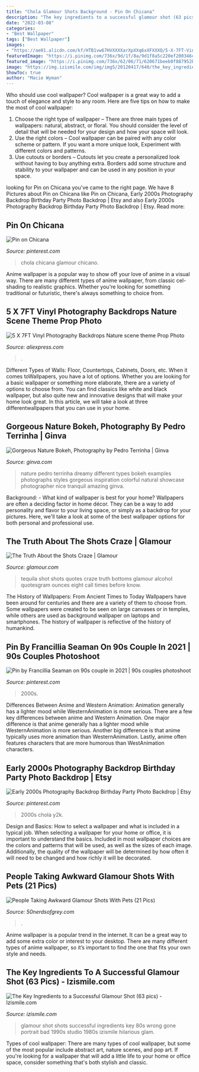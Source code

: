 ```yaml
---
title: "Chola Glamour Shots Background - Pin On Chicana"
description: "The key ingredients to a successful glamour shot (63 pics)"
date: "2022-03-08"
categories:
- "Best Wallpaper"
tags: ["Best Wallpaper"]
images:
- "https://ae01.alicdn.com/kf/HTB1vw67HVXXXXarXpXXq6xXFXXXQ/5-X-7FT-Vinyl-Photography-Backdrops-Nature-scene-theme-Prop-Photo-Studio-Background-ZR68.jpg"
featuredImage: "https://i.pinimg.com/736x/9d/1f/8a/9d1f8a5c220ef200346c24c0addf23e1.jpg"
featured_image: "https://i.pinimg.com/736x/62/06/71/620671beeb0f887952b19b5b65b16a62.jpg"
image: "https://img.izismile.com/img/img5/20120417/640/the_key_ingredients_to_a_successful_glamour_shot_640_high_49.jpg"
ShowToc: true
author: "Macie Wyman"
---
```



Who should use cool wallpaper?
Cool wallpaper is a great way to add a touch of elegance and style to any room. Here are five tips on how to make the most of cool wallpaper: 
1) Choose the right type of wallpaper – There are three main types of wallpapers: natural, abstract, or floral. You should consider the level of detail that will be needed for your design and how your space will look. 
2) Use the right colors – Cool wallpaper can be paired with any color scheme or pattern. If you want a more unique look, Experiment with different colors and patterns. 
3) Use cutouts or borders – Cutouts let you create a personalized look without having to buy anything extra. Borders add some structure and stability to your wallpaper and can be used in any position in your space.

	

		
looking for Pin on Chicana you've came to the right page. We have 8 Pictures about Pin on Chicana like Pin on Chicana, Early 2000s Photography Backdrop Birthday Party Photo Backdrop | Etsy and also Early 2000s Photography Backdrop Birthday Party Photo Backdrop | Etsy. Read more:
		
    
## Pin On Chicana

<img loading=lazy src="https://i.pinimg.com/736x/62/06/71/620671beeb0f887952b19b5b65b16a62.jpg" onerror="this.onerror=null;this.src='https://tse1.mm.bing.net/th?id=OIP.dwDw3NDffhiUuZKEhSsiIQHaFH&amp;pid=15.1';" alt="Pin on Chicana">

_Source: pinterest.com_

>chola chicana glamour chicano. 

	

Anime wallpaper is a popular way to show off your love of anime in a visual way. There are many different types of anime wallpaper, from classic cel-shading to realistic graphics. Whether you're looking for something traditional or futuristic, there's always something to choice from.

    
## 5 X 7FT Vinyl Photography Backdrops Nature Scene Theme Prop Photo

<img loading=lazy src="https://ae01.alicdn.com/kf/HTB1vw67HVXXXXarXpXXq6xXFXXXQ/5-X-7FT-Vinyl-Photography-Backdrops-Nature-scene-theme-Prop-Photo-Studio-Background-ZR68.jpg" onerror="this.onerror=null;this.src='https://tse2.mm.bing.net/th?id=OIP.6VMdbwjD26YjEBAcpWMeNwHaHa&amp;pid=15.1';" alt="5 X 7FT Vinyl Photography Backdrops Nature scene theme Prop Photo">

_Source: aliexpress.com_

>. 

	

Different Types of Walls: Floor, Countertops, Cabinets, Doors, etc.
When it comes toWallpapers, you have a lot of options. Whether you are looking for a basic wallpaper or something more elaborate, there are a variety of options to choose from. You can find classics like white and black wallpaper, but also quite new and innovative designs that will make your home look great. In this article, we will take a look at three differentwallpapers that you can use in your home.

    
## Gorgeous Nature Bokeh, Photography By Pedro Terrinha | Ginva

<img loading=lazy src="http://ginva.com/wp-content/uploads/2011/10/ginva_2014-05-13_22-37-53.jpg" onerror="this.onerror=null;this.src='https://tse1.mm.bing.net/th?id=OIP.St_JHP4EgsgC9kJxbCujJQHaHa&amp;pid=15.1';" alt="Gorgeous Nature Bokeh, Photography by Pedro Terrinha | Ginva">

_Source: ginva.com_

>nature pedro terrinha dreamy different types bokeh examples photographs styles gorgeous inspiration colorful natural showcase photographer nice tranquil amazing ginva. 

	

Background: - What kind of wallpaper is best for your home?
Wallpapers are often a deciding factor in home décor. They can be a way to add personality and flavor to your living space, or simply as a backdrop for your pictures. Here, we'll take a look at some of the best wallpaper options for both personal and professional use.

    
## The Truth About The Shots Craze | Glamour

<img loading=lazy src="https://media.glamour.com/photos/5695973716d0dc3747ec7d57/master/w_1280,c_limit/health-fitness-2011-06-0606-tequila_at.jpg" onerror="this.onerror=null;this.src='https://tse1.mm.bing.net/th?id=OIP.ZxcsWLiCJo0L8O3MwGY-7AAAAA&amp;pid=15.1';" alt="The Truth About the Shots Craze | Glamour">

_Source: glamour.com_

>tequila shot shots quotes craze truth bottoms glamour alcohol quotesgram ounces eight call times before know. 

	

The History of Wallpapers: From Ancient Times to Today
Wallpapers have been around for centuries and there are a variety of them to choose from. Some wallpapers were created to be seen on large canvases or in temples, while others are used as background wallpaper on laptops and smartphones. The history of wallpaper is reflective of the history of humankind.

    
## Pin By Francillia Seaman On 90s Couple In 2021 | 90s Couples Photoshoot

<img loading=lazy src="https://i.pinimg.com/736x/b5/03/3e/b5033e23326627b6969348e310d6a2f1.jpg" onerror="this.onerror=null;this.src='https://tse2.mm.bing.net/th?id=OIP.r-jJdx6V5u0zNJbu0m030wHaJ3&amp;pid=15.1';" alt="Pin by Francillia Seaman on 90s couple in 2021 | 90s couples photoshoot">

_Source: pinterest.com_

>2000s. 

	

Differences Between Anime and Western Animation: Animation generally has a lighter mood while WesternAnimation is more serious.
There are a few key differences between anime and Western Animation. One major difference is that anime generally has a lighter mood while WesternAnimation is more serious. Another big difference is that anime typically uses more animation than WesternAnimation. Lastly, anime often features characters that are more humorous than WestAnimation characters.

    
## Early 2000s Photography Backdrop Birthday Party Photo Backdrop | Etsy

<img loading=lazy src="https://i.pinimg.com/736x/9d/1f/8a/9d1f8a5c220ef200346c24c0addf23e1.jpg" onerror="this.onerror=null;this.src='https://tse1.mm.bing.net/th?id=OIP.cqiOxbL-kyylWHZkHdOyZQHaHa&amp;pid=15.1';" alt="Early 2000s Photography Backdrop Birthday Party Photo Backdrop | Etsy">

_Source: pinterest.com_

>2000s chola y2k. 

	

Design and Basics: How to select a wallpaper and what is included in a typical job.
When selecting a wallpaper for your home or office, it is important to understand the basics. Included in most wallpaper choices are the colors and patterns that will be used, as well as the sizes of each image. Additionally, the quality of the wallpaper will be determined by how often it will need to be changed and how richly it will be decorated.

    
## People Taking Awkward Glamour Shots With Pets (21 Pics)

<img loading=lazy src="https://sadanduseless.b-cdn.net/wp-content/uploads/2020/05/glamour-shots-with-pets2.jpg" onerror="this.onerror=null;this.src='https://tse3.mm.bing.net/th?id=OIP.BIc9UdPXR6FH2_etxICrjAHaHa&amp;pid=15.1';" alt="People Taking Awkward Glamour Shots With Pets (21 Pics)">

_Source: 50nerdsofgrey.com_

>. 

	

Anime wallpaper is a popular trend in the internet. It can be a great way to add some extra color or interest to your desktop. There are many different types of anime wallpaper, so it’s important to find the one that fits your own style and needs.

    
## The Key Ingredients To A Successful Glamour Shot (63 Pics) - Izismile.com

<img loading=lazy src="https://img.izismile.com/img/img5/20120417/640/the_key_ingredients_to_a_successful_glamour_shot_640_high_49.jpg" onerror="this.onerror=null;this.src='https://tse3.mm.bing.net/th?id=OIP.SYCWr3ysXV5jkaZHOGi_cAHaJa&amp;pid=15.1';" alt="The Key Ingredients to a Successful Glamour Shot (63 pics) - Izismile.com">

_Source: izismile.com_

>glamour shot shots successful ingredients key 80s wrong gone portrait bad 1990s studio 1980s izismile hilarious glam. 

	

Types of cool wallpaper:
There are many types of cool wallpaper, but some of the most popular include abstract art, nature scenes, and pop art. If you're looking for a wallpaper that will add a little life to your home or office space, consider something that's both stylish and classic.

